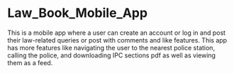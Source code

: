 # Law_Book_Mobile_App

This is a mobile app where a user can create an account or log in and post their law-related queries or post with comments and like features. This app has more features like navigating the user to the nearest police station, calling the police, and downloading IPC sections pdf as well as viewing them as a feed.
